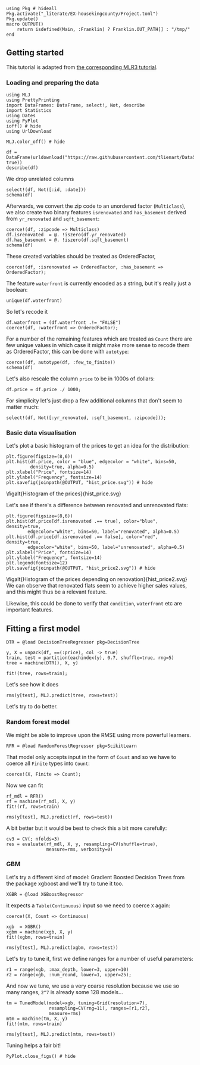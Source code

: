 <!--This file was generated, do not modify it.-->
```julia:ex1
using Pkg # hideall
Pkg.activate("_literate/EX-housekingcounty/Project.toml")
Pkg.update()
macro OUTPUT()
    return isdefined(Main, :Franklin) ? Franklin.OUT_PATH[] : "/tmp/"
end
```

## Getting started

This tutorial is adapted from [the corresponding MLR3 tutorial](https://mlr3gallery.mlr-org.com/posts/2020-01-30-house-prices-in-king-county/).

### Loading and  preparing the data

```julia:ex2
using MLJ
using PrettyPrinting
import DataFrames: DataFrame, select!, Not, describe
import Statistics
using Dates
using PyPlot
ioff() # hide
using UrlDownload

MLJ.color_off() # hide

df = DataFrame(urldownload("https://raw.githubusercontent.com/tlienart/DataScienceTutorialsData.jl/master/data/kc_housing.csv", true))
describe(df)
```

We drop unrelated columns

```julia:ex3
select!(df, Not([:id, :date]))
schema(df)
```

Afterwards, we convert the zip code to an unordered factor (`Multiclass`), we also create two binary features `isrenovated` and `has_basement` derived from `yr_renovated` and `sqft_basement`:

```julia:ex4
coerce!(df, :zipcode => Multiclass)
df.isrenovated  = @. !iszero(df.yr_renovated)
df.has_basement = @. !iszero(df.sqft_basement)
schema(df)
```

These created variables should be treated as OrderedFactor,

```julia:ex5
coerce!(df, :isrenovated => OrderedFactor, :has_basement => OrderedFactor);
```

The feature `waterfront` is currently encoded as a string, but it's really just a boolean:

```julia:ex6
unique(df.waterfront)
```

So let's recode it

```julia:ex7
df.waterfront = (df.waterfront .!= "FALSE")
coerce!(df, :waterfront => OrderedFactor);
```

For a number of the remaining features which are treated as `Count` there are few unique values in which case it might make more sense to recode them as OrderedFactor, this can be done with `autotype`:

```julia:ex8
coerce!(df, autotype(df, :few_to_finite))
schema(df)
```

Let's also rescale the column `price` to be in 1000s of dollars:

```julia:ex9
df.price = df.price ./ 1000;
```

For simplicity let's just drop a few additional columns that don't seem to matter much:

```julia:ex10
select!(df, Not([:yr_renovated, :sqft_basement, :zipcode]));
```

### Basic data visualisation

Let's plot a basic histogram of the prices to get an idea for the distribution:

```julia:ex11
plt.figure(figsize=(8,6))
plt.hist(df.price, color = "blue", edgecolor = "white", bins=50,
         density=true, alpha=0.5)
plt.xlabel("Price", fontsize=14)
plt.ylabel("Frequency", fontsize=14)
plt.savefig(joinpath(@OUTPUT, "hist_price.svg")) # hide
```

\figalt{Histogram of the prices}{hist_price.svg}

Let's see if there's a difference between renovated and unrenovated flats:

```julia:ex12
plt.figure(figsize=(8,6))
plt.hist(df.price[df.isrenovated .== true], color="blue", density=true,
        edgecolor="white", bins=50, label="renovated", alpha=0.5)
plt.hist(df.price[df.isrenovated .== false], color="red", density=true,
        edgecolor="white", bins=50, label="unrenovated", alpha=0.5)
plt.xlabel("Price", fontsize=14)
plt.ylabel("Frequency", fontsize=14)
plt.legend(fontsize=12)
plt.savefig(joinpath(@OUTPUT, "hist_price2.svg")) # hide
```

\figalt{Histogram of the prices depending on renovation}{hist_price2.svg}
We can observe that renovated flats seem to achieve higher sales values, and this might thus be a relevant feature.


Likewise, this could be done to verify that `condition`, `waterfront` etc are important features.

## Fitting a first model

```julia:ex13
DTR = @load DecisionTreeRegressor pkg=DecisionTree

y, X = unpack(df, ==(:price), col -> true)
train, test = partition(eachindex(y), 0.7, shuffle=true, rng=5)
tree = machine(DTR(), X, y)

fit!(tree, rows=train);
```

Let's see how it does

```julia:ex14
rms(y[test], MLJ.predict(tree, rows=test))
```

Let's try to do better.

### Random forest model

We might be able to improve upon the RMSE using more powerful learners.

```julia:ex15
RFR = @load RandomForestRegressor pkg=ScikitLearn
```

That model only accepts input in the form of `Count` and so we have to coerce all `Finite` types into `Count`:

```julia:ex16
coerce!(X, Finite => Count);
```

Now we can fit

```julia:ex17
rf_mdl = RFR()
rf = machine(rf_mdl, X, y)
fit!(rf, rows=train)

rms(y[test], MLJ.predict(rf, rows=test))
```

A bit better but it would be best to check this a bit more carefully:

```julia:ex18
cv3 = CV(; nfolds=3)
res = evaluate(rf_mdl, X, y, resampling=CV(shuffle=true),
               measure=rms, verbosity=0)
```

### GBM

Let's try a different kind of model: Gradient Boosted Decision Trees from the package xgboost and we'll try to tune it too.

```julia:ex19
XGBR = @load XGBoostRegressor
```

It expects a `Table(Continuous)` input so we need to coerce `X` again:

```julia:ex20
coerce!(X, Count => Continuous)

xgb  = XGBR()
xgbm = machine(xgb, X, y)
fit!(xgbm, rows=train)

rms(y[test], MLJ.predict(xgbm, rows=test))
```

Let's try to tune it, first we define ranges for a number of useful parameters:

```julia:ex21
r1 = range(xgb, :max_depth, lower=3, upper=10)
r2 = range(xgb, :num_round, lower=1, upper=25);
```

And now we tune, we use a very coarse resolution because we use so many ranges, `2^7` is already some 128 models...

```julia:ex22
tm = TunedModel(model=xgb, tuning=Grid(resolution=7),
                resampling=CV(rng=11), ranges=[r1,r2],
                measure=rms)
mtm = machine(tm, X, y)
fit!(mtm, rows=train)

rms(y[test], MLJ.predict(mtm, rows=test))
```

Tuning helps a fair bit!

```julia:ex23
PyPlot.close_figs() # hide
```

